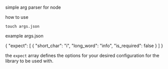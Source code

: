 simple arg parser for node

how to use


`touch args.json`


example args.json

{
	"expect": [
		{
			"short_char": "i",
			"long_word": "info",
			"is_required": false
		}
	]
}

the `expect` array defines the options for your desired configuration for the library to be used with.
